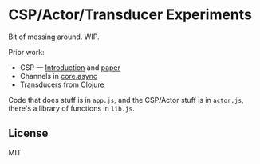 # CSP/Actor/Transducer Experiments

Bit of messing around. WIP.

Prior work:

- CSP — [Introduction](http://en.wikipedia.org/wiki/Communicating_sequential_processes) and [paper](https://assets.cs.ncl.ac.uk/seminars/224.pdf)
- Channels in [core.async](http://clojure.com/blog/2013/06/28/clojure-core-async-channels.html)
- Transducers from [Clojure](http://blog.cognitect.com/blog/2014/8/6/transducers-are-coming)

Code that does stuff is in `app.js`, and the CSP/Actor stuff is in `actor.js`, there's a library of functions in `lib.js`.

## License

MIT
